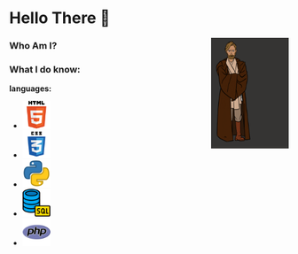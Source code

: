 <h1>Hello There 👋</h1>
<img align="right" alt="GIF" src="https://github.com/felipeghizo/icones/blob/main/obi-wan.gif?raw=true" width="140" height="200" />

<h3>Who Am I?</h3>


<h3>What I do know:</h3>

  
**languages:**  

- <img height="50" src="https://github.com/felipeghizo/icones/blob/main/html5-icon-1.png"><br />
- <img height="50" src="https://github.com/felipeghizo/icones/blob/main/css3-icon.png"><br />
- <img height="50" src="https://github.com/felipeghizo/icones/blob/main/python-icon.png"><br />
- <img height="50" src="https://github.com/felipeghizo/icones/blob/main/sql-icon.png"><br />
- <img height="50" src="https://github.com/felipeghizo/icones/blob/main/php-icon.png"><br />


